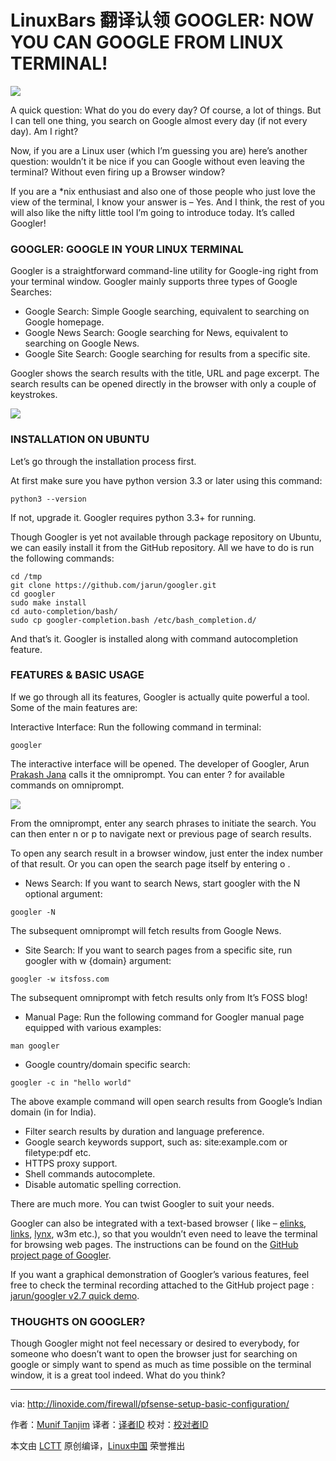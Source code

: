 LinuxBars 翻译认领
GOOGLER: NOW YOU CAN GOOGLE FROM LINUX TERMINAL!
====

![](https://itsfoss.com/wp-content/uploads/2016/09/google-from-linux-terminal.jpg)

A quick question: What do you do every day? Of course, a lot of things. But I can tell one thing, you search on Google almost every day (if not every day). Am I right?

Now, if you are a Linux user (which I’m guessing you are) here’s another question: wouldn’t it be nice if you can Google without even leaving the terminal? Without even firing up a Browser window?

If you are a *nix enthusiast and also one of those people who just love the view of the terminal, I know your answer is – Yes. And I think, the rest of you will also like the nifty little tool I’m going to introduce today. It’s called Googler!

### GOOGLER: GOOGLE IN YOUR LINUX TERMINAL

Googler is a straightforward command-line utility for Google-ing right from your terminal window. Googler mainly supports three types of Google Searches:

- Google Search: Simple Google searching, equivalent to searching on Google homepage.
- Google News Search: Google searching for News, equivalent to searching on Google News.
- Google Site Search: Google searching for results from a specific site.

Googler shows the search results with the title, URL and page excerpt. The search results can be opened directly in the browser with only a couple of keystrokes.

![](https://itsfoss.com/wp-content/uploads/2016/09/googler-1.png)

### INSTALLATION ON UBUNTU

Let’s go through the installation process first.

At first make sure you have python version 3.3 or later using this command:

```
python3 --version
```

If not, upgrade it. Googler requires python 3.3+ for running.

Though Googler is yet not available through package repository on Ubuntu, we can easily install it from the GitHub repository. All we have to do is run the following commands:

```
cd /tmp
git clone https://github.com/jarun/googler.git
cd googler
sudo make install
cd auto-completion/bash/
sudo cp googler-completion.bash /etc/bash_completion.d/
```

And that’s it. Googler is installed along with command autocompletion feature.

### FEATURES & BASIC USAGE

If we go through all its features, Googler is actually quite powerful a tool. Some of the main features are:

Interactive Interface: Run the following command in terminal:

```
googler
```

The interactive interface will be opened. The developer of Googler, Arun [Prakash Jana][1] calls it the omniprompt. You can enter ? for available commands on omniprompt.

![](https://itsfoss.com/wp-content/uploads/2016/09/googler-2.png)

From the omniprompt, enter any search phrases to initiate the search. You can then enter n or p to navigate next or previous page of search results.

To open any search result in a browser window, just enter the index number of that result. Or you can open the search page itself by entering o .

- News Search: If you want to search News, start googler with the N optional argument:

```
googler -N
```

The subsequent omniprompt will fetch results from Google News.

- Site Search: If you want to search pages from a specific site, run googler with w {domain} argument:

```
googler -w itsfoss.com
```

The subsequent omniprompt with fetch results only from It’s FOSS blog!

- Manual Page: Run the following command for Googler manual page equipped with various examples:

```
man googler
```

- Google country/domain specific search:

```
googler -c in "hello world"
```

The above example command will open search results from Google’s Indian domain (in for India).

- Filter search results by duration and language preference.
- Google search keywords support, such as: site:example.com or filetype:pdf etc.
- HTTPS proxy support.
- Shell commands autocomplete.
- Disable automatic spelling correction.

There are much more. You can twist Googler to suit your needs.

Googler can also be integrated with a text-based browser ( like – [elinks][2], [links][3], [lynx][4], w3m etc.), so that you wouldn’t even need to leave the terminal for browsing web pages. The instructions can be found on the [GitHub project page of Googler][5].

If you want a graphical demonstration of Googler’s various features, feel free to check the terminal recording attached to the GitHub project page : [jarun/googler v2.7 quick demo][6].

### THOUGHTS ON GOOGLER?

Though Googler might not feel necessary or desired to everybody, for someone who doesn’t want to open the browser just for searching on google or simply want to spend as much as time possible on the terminal window, it is a great tool indeed. What do you think?

--------------------------------------------------------------------------------

via: http://linoxide.com/firewall/pfsense-setup-basic-configuration/

作者：[Munif Tanjim][a]
译者：[译者ID](https://github.com/译者ID)
校对：[校对者ID](https://github.com/校对者ID)

本文由 [LCTT](https://github.com/LCTT/TranslateProject) 原创编译，[Linux中国](https://linux.cn/) 荣誉推出

[a]: https://itsfoss.com/author/munif/
[1]: https://github.com/jarun
[2]: http://elinks.or.cz/
[3]: http://links.twibright.com/
[4]: http://lynx.browser.org/
[5]: https://github.com/jarun/googler#faq
[6]: https://asciinema.org/a/85019
